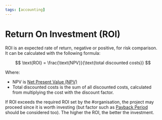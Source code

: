 ```yaml
---
tags: [accounting]
---
```


# Return On Investment (ROI)

ROI is an expected rate of return, negative or positive, for risk comparison.
It can be calculated with the following formula:

$$
\text{ROI} = \frac{\text{NPV}}{\text{total discounted costs}}
$$

Where:
- NPV is [Net Present Value (NPV)](202305061940.md)
- Total discounted costs is the sum of all discounted costs, calculated
  from multiplying the cost with the discount factor.

If ROI exceeds the required ROI set by the #organisation, the project may
proceed since it is worth investing (but factor such as [Payback Period](202305062045.md)
should be considered too). The higher the ROI, the better the investment.
